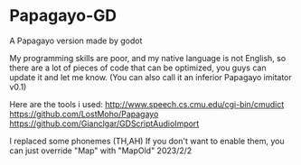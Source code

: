 # Papagayo-GD
A Papagayo version made by godot

My programming skills are poor, and my native language is not English, 
so there are a lot of pieces of code that can be optimized, you guys can update it and let me know.
(You can also call it an inferior Papagayo imitator v0.1)

Here are the tools i used:
	http://www.speech.cs.cmu.edu/cgi-bin/cmudict
	https://github.com/LostMoho/Papagayo
	https://github.com/Gianclgar/GDScriptAudioImport

I replaced some phonemes (TH,AH)
If you don't want to enable them, you can just override "Map" with "MapOld"
2023/2/2 
